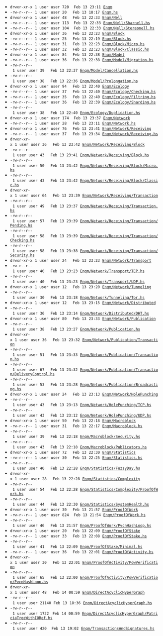 
* ``drwxr-xr-x``&nbsp;&nbsp;``1``&nbsp;&nbsp;``user``&nbsp;&nbsp;``user``&nbsp;&nbsp;``720``&nbsp;&nbsp;&nbsp;&nbsp;``Feb``&nbsp;&nbsp;``13``&nbsp;&nbsp;``23:11``&nbsp;&nbsp;[``Enqm``](Enqm)
* ``-rw-r--r--``&nbsp;&nbsp;``1``&nbsp;&nbsp;``user``&nbsp;&nbsp;``user``&nbsp;&nbsp;``20``&nbsp;&nbsp;&nbsp;&nbsp;&nbsp;``Feb``&nbsp;&nbsp;``13``&nbsp;&nbsp;``18:17``&nbsp;&nbsp;[``Enqm.hs``](Enqm.hs)
* ``drwxr-xr-x``&nbsp;&nbsp;``1``&nbsp;&nbsp;``user``&nbsp;&nbsp;``user``&nbsp;&nbsp;``48``&nbsp;&nbsp;&nbsp;&nbsp;&nbsp;``Feb``&nbsp;&nbsp;``13``&nbsp;&nbsp;``22:33``&nbsp;&nbsp;[``Enqm/Nell``](Enqm/Nell)
* ``-rw-r--r--``&nbsp;&nbsp;``1``&nbsp;&nbsp;``user``&nbsp;&nbsp;``user``&nbsp;&nbsp;``113``&nbsp;&nbsp;&nbsp;&nbsp;``Feb``&nbsp;&nbsp;``13``&nbsp;&nbsp;``22:33``&nbsp;&nbsp;[``Enqm/Nell/Sharnell.hs``](Enqm/Nell/Sharnell.hs)
* ``-rw-r--r--``&nbsp;&nbsp;``1``&nbsp;&nbsp;``user``&nbsp;&nbsp;``user``&nbsp;&nbsp;``104``&nbsp;&nbsp;&nbsp;&nbsp;``Feb``&nbsp;&nbsp;``13``&nbsp;&nbsp;``22:33``&nbsp;&nbsp;[``Enqm/Nell/Stereonell.hs``](Enqm/Nell/Stereonell.hs)
* ``drwxr-xr-x``&nbsp;&nbsp;``1``&nbsp;&nbsp;``user``&nbsp;&nbsp;``user``&nbsp;&nbsp;``36``&nbsp;&nbsp;&nbsp;&nbsp;&nbsp;``Feb``&nbsp;&nbsp;``13``&nbsp;&nbsp;``22:23``&nbsp;&nbsp;[``Enqm/Block``](Enqm/Block)
* ``-rw-r--r--``&nbsp;&nbsp;``1``&nbsp;&nbsp;``user``&nbsp;&nbsp;``user``&nbsp;&nbsp;``25``&nbsp;&nbsp;&nbsp;&nbsp;&nbsp;``Feb``&nbsp;&nbsp;``13``&nbsp;&nbsp;``22:19``&nbsp;&nbsp;[``Enqm/Block.hs``](Enqm/Block.hs)
* ``-rw-r--r--``&nbsp;&nbsp;``1``&nbsp;&nbsp;``user``&nbsp;&nbsp;``user``&nbsp;&nbsp;``31``&nbsp;&nbsp;&nbsp;&nbsp;&nbsp;``Feb``&nbsp;&nbsp;``13``&nbsp;&nbsp;``22:23``&nbsp;&nbsp;[``Enqm/Block/Micro.hs``](Enqm/Block/Micro.hs)
* ``-rw-r--r--``&nbsp;&nbsp;``1``&nbsp;&nbsp;``user``&nbsp;&nbsp;``user``&nbsp;&nbsp;``32``&nbsp;&nbsp;&nbsp;&nbsp;&nbsp;``Feb``&nbsp;&nbsp;``13``&nbsp;&nbsp;``22:23``&nbsp;&nbsp;[``Enqm/Block/Classic.hs``](Enqm/Block/Classic.hs)
* ``drwxr-xr-x``&nbsp;&nbsp;``1``&nbsp;&nbsp;``user``&nbsp;&nbsp;``user``&nbsp;&nbsp;``84``&nbsp;&nbsp;&nbsp;&nbsp;&nbsp;``Feb``&nbsp;&nbsp;``13``&nbsp;&nbsp;``22:38``&nbsp;&nbsp;[``Enqm/Model``](Enqm/Model)
* ``-rw-r--r--``&nbsp;&nbsp;``1``&nbsp;&nbsp;``user``&nbsp;&nbsp;``user``&nbsp;&nbsp;``36``&nbsp;&nbsp;&nbsp;&nbsp;&nbsp;``Feb``&nbsp;&nbsp;``13``&nbsp;&nbsp;``22:38``&nbsp;&nbsp;[``Enqm/Model/Migration.hs``](Enqm/Model/Migration.hs)
* ``-rw-r--r--``&nbsp;&nbsp;``1``&nbsp;&nbsp;``user``&nbsp;&nbsp;``user``&nbsp;&nbsp;``39``&nbsp;&nbsp;&nbsp;&nbsp;&nbsp;``Feb``&nbsp;&nbsp;``13``&nbsp;&nbsp;``22:37``&nbsp;&nbsp;[``Enqm/Model/Cancellation.hs``](Enqm/Model/Cancellation.hs)
* ``-rw-r--r--``&nbsp;&nbsp;``1``&nbsp;&nbsp;``user``&nbsp;&nbsp;``user``&nbsp;&nbsp;``38``&nbsp;&nbsp;&nbsp;&nbsp;&nbsp;``Feb``&nbsp;&nbsp;``13``&nbsp;&nbsp;``22:36``&nbsp;&nbsp;[``Enqm/Model/Prolongation.hs``](Enqm/Model/Prolongation.hs)
* ``drwxr-xr-x``&nbsp;&nbsp;``1``&nbsp;&nbsp;``user``&nbsp;&nbsp;``user``&nbsp;&nbsp;``94``&nbsp;&nbsp;&nbsp;&nbsp;&nbsp;``Feb``&nbsp;&nbsp;``13``&nbsp;&nbsp;``22:40``&nbsp;&nbsp;[``Enqm/Ecology``](Enqm/Ecology)
* ``-rw-r--r--``&nbsp;&nbsp;``1``&nbsp;&nbsp;``user``&nbsp;&nbsp;``user``&nbsp;&nbsp;``37``&nbsp;&nbsp;&nbsp;&nbsp;&nbsp;``Feb``&nbsp;&nbsp;``13``&nbsp;&nbsp;``22:40``&nbsp;&nbsp;[``Enqm/Ecology/Checking.hs``](Enqm/Ecology/Checking.hs)
* ``-rw-r--r--``&nbsp;&nbsp;``1``&nbsp;&nbsp;``user``&nbsp;&nbsp;``user``&nbsp;&nbsp;``35``&nbsp;&nbsp;&nbsp;&nbsp;&nbsp;``Feb``&nbsp;&nbsp;``13``&nbsp;&nbsp;``22:40``&nbsp;&nbsp;[``Enqm/Ecology/Filtring.hs``](Enqm/Ecology/Filtring.hs)
* ``-rw-r--r--``&nbsp;&nbsp;``1``&nbsp;&nbsp;``user``&nbsp;&nbsp;``user``&nbsp;&nbsp;``36``&nbsp;&nbsp;&nbsp;&nbsp;&nbsp;``Feb``&nbsp;&nbsp;``13``&nbsp;&nbsp;``22:39``&nbsp;&nbsp;[``Enqm/Ecology/Sharding.hs``](Enqm/Ecology/Sharding.hs)
* ``-rw-r--r--``&nbsp;&nbsp;``1``&nbsp;&nbsp;``user``&nbsp;&nbsp;``user``&nbsp;&nbsp;``38``&nbsp;&nbsp;&nbsp;&nbsp;&nbsp;``Feb``&nbsp;&nbsp;``13``&nbsp;&nbsp;``22:40``&nbsp;&nbsp;[``Enqm/Ecology/Duplication.hs``](Enqm/Ecology/Duplication.hs)
* ``drwxr-xr-x``&nbsp;&nbsp;``1``&nbsp;&nbsp;``user``&nbsp;&nbsp;``user``&nbsp;&nbsp;``174``&nbsp;&nbsp;&nbsp;&nbsp;``Feb``&nbsp;&nbsp;``13``&nbsp;&nbsp;``23:37``&nbsp;&nbsp;[``Enqm/Network``](Enqm/Network)
* ``-rw-r--r--``&nbsp;&nbsp;``1``&nbsp;&nbsp;``user``&nbsp;&nbsp;``user``&nbsp;&nbsp;``28``&nbsp;&nbsp;&nbsp;&nbsp;&nbsp;``Feb``&nbsp;&nbsp;``13``&nbsp;&nbsp;``23:11``&nbsp;&nbsp;[``Enqm/Network.hs``](Enqm/Network.hs)
* ``drwxr-xr-x``&nbsp;&nbsp;``1``&nbsp;&nbsp;``user``&nbsp;&nbsp;``user``&nbsp;&nbsp;``76``&nbsp;&nbsp;&nbsp;&nbsp;&nbsp;``Feb``&nbsp;&nbsp;``13``&nbsp;&nbsp;``23:41``&nbsp;&nbsp;[``Enqm/Network/Receiving``](Enqm/Network/Receiving)
* ``-rw-r--r--``&nbsp;&nbsp;``1``&nbsp;&nbsp;``user``&nbsp;&nbsp;``user``&nbsp;&nbsp;``37``&nbsp;&nbsp;&nbsp;&nbsp;&nbsp;``Feb``&nbsp;&nbsp;``13``&nbsp;&nbsp;``23:34``&nbsp;&nbsp;[``Enqm/Network/Receiving.hs``](Enqm/Network/Receiving.hs)
* ``drwxr-xr-x``&nbsp;&nbsp;``1``&nbsp;&nbsp;``user``&nbsp;&nbsp;``user``&nbsp;&nbsp;``36``&nbsp;&nbsp;&nbsp;&nbsp;&nbsp;``Feb``&nbsp;&nbsp;``13``&nbsp;&nbsp;``23:42``&nbsp;&nbsp;[``Enqm/Network/Receiving/Block``](Enqm/Network/Receiving/Block)
* ``-rw-r--r--``&nbsp;&nbsp;``1``&nbsp;&nbsp;``user``&nbsp;&nbsp;``user``&nbsp;&nbsp;``43``&nbsp;&nbsp;&nbsp;&nbsp;&nbsp;``Feb``&nbsp;&nbsp;``13``&nbsp;&nbsp;``23:41``&nbsp;&nbsp;[``Enqm/Network/Receiving/Block.hs``](Enqm/Network/Receiving/Block.hs)
* ``-rw-r--r--``&nbsp;&nbsp;``1``&nbsp;&nbsp;``user``&nbsp;&nbsp;``user``&nbsp;&nbsp;``50``&nbsp;&nbsp;&nbsp;&nbsp;&nbsp;``Feb``&nbsp;&nbsp;``13``&nbsp;&nbsp;``23:42``&nbsp;&nbsp;[``Enqm/Network/Receiving/Block/Micro.hs``](Enqm/Network/Receiving/Block/Micro.hs)
* ``-rw-r--r--``&nbsp;&nbsp;``1``&nbsp;&nbsp;``user``&nbsp;&nbsp;``user``&nbsp;&nbsp;``43``&nbsp;&nbsp;&nbsp;&nbsp;&nbsp;``Feb``&nbsp;&nbsp;``13``&nbsp;&nbsp;``23:42``&nbsp;&nbsp;[``Enqm/Network/Receiving/Block/Classic.hs``](Enqm/Network/Receiving/Block/Classic.hs)
* ``drwxr-xr-x``&nbsp;&nbsp;``1``&nbsp;&nbsp;``user``&nbsp;&nbsp;``user``&nbsp;&nbsp;``64``&nbsp;&nbsp;&nbsp;&nbsp;&nbsp;``Feb``&nbsp;&nbsp;``13``&nbsp;&nbsp;``23:39``&nbsp;&nbsp;[``Enqm/Network/Receiving/Transaction``](Enqm/Network/Receiving/Transaction)
* ``-rw-r--r--``&nbsp;&nbsp;``1``&nbsp;&nbsp;``user``&nbsp;&nbsp;``user``&nbsp;&nbsp;``49``&nbsp;&nbsp;&nbsp;&nbsp;&nbsp;``Feb``&nbsp;&nbsp;``13``&nbsp;&nbsp;``23:37``&nbsp;&nbsp;[``Enqm/Network/Receiving/Transaction.hs``](Enqm/Network/Receiving/Transaction.hs)
* ``-rw-r--r--``&nbsp;&nbsp;``1``&nbsp;&nbsp;``user``&nbsp;&nbsp;``user``&nbsp;&nbsp;``57``&nbsp;&nbsp;&nbsp;&nbsp;&nbsp;``Feb``&nbsp;&nbsp;``13``&nbsp;&nbsp;``23:39``&nbsp;&nbsp;[``Enqm/Network/Receiving/Transaction/Pending.hs``](Enqm/Network/Receiving/Transaction/Pending.hs)
* ``-rw-r--r--``&nbsp;&nbsp;``1``&nbsp;&nbsp;``user``&nbsp;&nbsp;``user``&nbsp;&nbsp;``58``&nbsp;&nbsp;&nbsp;&nbsp;&nbsp;``Feb``&nbsp;&nbsp;``13``&nbsp;&nbsp;``23:39``&nbsp;&nbsp;[``Enqm/Network/Receiving/Transaction/Checking.hs``](Enqm/Network/Receiving/Transaction/Checking.hs)
* ``-rw-r--r--``&nbsp;&nbsp;``1``&nbsp;&nbsp;``user``&nbsp;&nbsp;``user``&nbsp;&nbsp;``58``&nbsp;&nbsp;&nbsp;&nbsp;&nbsp;``Feb``&nbsp;&nbsp;``13``&nbsp;&nbsp;``23:38``&nbsp;&nbsp;[``Enqm/Network/Receiving/Transaction/Security.hs``](Enqm/Network/Receiving/Transaction/Security.hs)
* ``drwxr-xr-x``&nbsp;&nbsp;``1``&nbsp;&nbsp;``user``&nbsp;&nbsp;``user``&nbsp;&nbsp;``24``&nbsp;&nbsp;&nbsp;&nbsp;&nbsp;``Feb``&nbsp;&nbsp;``13``&nbsp;&nbsp;``23:23``&nbsp;&nbsp;[``Enqm/Network/Transport``](Enqm/Network/Transport)
* ``-rw-r--r--``&nbsp;&nbsp;``1``&nbsp;&nbsp;``user``&nbsp;&nbsp;``user``&nbsp;&nbsp;``40``&nbsp;&nbsp;&nbsp;&nbsp;&nbsp;``Feb``&nbsp;&nbsp;``13``&nbsp;&nbsp;``23:23``&nbsp;&nbsp;[``Enqm/Network/Transport/TCP.hs``](Enqm/Network/Transport/TCP.hs)
* ``-rw-r--r--``&nbsp;&nbsp;``1``&nbsp;&nbsp;``user``&nbsp;&nbsp;``user``&nbsp;&nbsp;``40``&nbsp;&nbsp;&nbsp;&nbsp;&nbsp;``Feb``&nbsp;&nbsp;``13``&nbsp;&nbsp;``23:23``&nbsp;&nbsp;[``Enqm/Network/Transport/UDP.hs``](Enqm/Network/Transport/UDP.hs)
* ``drwxr-xr-x``&nbsp;&nbsp;``1``&nbsp;&nbsp;``user``&nbsp;&nbsp;``user``&nbsp;&nbsp;``12``&nbsp;&nbsp;&nbsp;&nbsp;&nbsp;``Feb``&nbsp;&nbsp;``13``&nbsp;&nbsp;``23:20``&nbsp;&nbsp;[``Enqm/Network/Tunneling``](Enqm/Network/Tunneling)
* ``-rw-r--r--``&nbsp;&nbsp;``1``&nbsp;&nbsp;``user``&nbsp;&nbsp;``user``&nbsp;&nbsp;``30``&nbsp;&nbsp;&nbsp;&nbsp;&nbsp;``Feb``&nbsp;&nbsp;``13``&nbsp;&nbsp;``23:18``&nbsp;&nbsp;[``Enqm/Network/Tunneling/Tor.hs``](Enqm/Network/Tunneling/Tor.hs)
* ``drwxr-xr-x``&nbsp;&nbsp;``1``&nbsp;&nbsp;``user``&nbsp;&nbsp;``user``&nbsp;&nbsp;``12``&nbsp;&nbsp;&nbsp;&nbsp;&nbsp;``Feb``&nbsp;&nbsp;``13``&nbsp;&nbsp;``23:15``&nbsp;&nbsp;[``Enqm/Network/Distributed``](Enqm/Network/Distributed)
* ``-rw-r--r--``&nbsp;&nbsp;``1``&nbsp;&nbsp;``user``&nbsp;&nbsp;``user``&nbsp;&nbsp;``36``&nbsp;&nbsp;&nbsp;&nbsp;&nbsp;``Feb``&nbsp;&nbsp;``13``&nbsp;&nbsp;``23:14``&nbsp;&nbsp;[``Enqm/Network/Distributed/DHT.hs``](Enqm/Network/Distributed/DHT.hs)
* ``drwxr-xr-x``&nbsp;&nbsp;``1``&nbsp;&nbsp;``user``&nbsp;&nbsp;``user``&nbsp;&nbsp;``80``&nbsp;&nbsp;&nbsp;&nbsp;&nbsp;``Feb``&nbsp;&nbsp;``13``&nbsp;&nbsp;``23:33``&nbsp;&nbsp;[``Enqm/Network/Publication``](Enqm/Network/Publication)
* ``-rw-r--r--``&nbsp;&nbsp;``1``&nbsp;&nbsp;``user``&nbsp;&nbsp;``user``&nbsp;&nbsp;``38``&nbsp;&nbsp;&nbsp;&nbsp;&nbsp;``Feb``&nbsp;&nbsp;``13``&nbsp;&nbsp;``23:27``&nbsp;&nbsp;[``Enqm/Network/Publication.hs``](Enqm/Network/Publication.hs)
* ``drwxr-xr-x``&nbsp;&nbsp;``1``&nbsp;&nbsp;``user``&nbsp;&nbsp;``user``&nbsp;&nbsp;``36``&nbsp;&nbsp;&nbsp;&nbsp;&nbsp;``Feb``&nbsp;&nbsp;``13``&nbsp;&nbsp;``23:32``&nbsp;&nbsp;[``Enqm/Network/Publication/Transaction``](Enqm/Network/Publication/Transaction)
* ``-rw-r--r--``&nbsp;&nbsp;``1``&nbsp;&nbsp;``user``&nbsp;&nbsp;``user``&nbsp;&nbsp;``51``&nbsp;&nbsp;&nbsp;&nbsp;&nbsp;``Feb``&nbsp;&nbsp;``13``&nbsp;&nbsp;``23:33``&nbsp;&nbsp;[``Enqm/Network/Publication/Transaction.hs``](Enqm/Network/Publication/Transaction.hs)
* ``-rw-r--r--``&nbsp;&nbsp;``1``&nbsp;&nbsp;``user``&nbsp;&nbsp;``user``&nbsp;&nbsp;``67``&nbsp;&nbsp;&nbsp;&nbsp;&nbsp;``Feb``&nbsp;&nbsp;``13``&nbsp;&nbsp;``23:32``&nbsp;&nbsp;[``Enqm/Network/Publication/Transaction/DeliveryControl.hs``](Enqm/Network/Publication/Transaction/DeliveryControl.hs)
* ``-rw-r--r--``&nbsp;&nbsp;``1``&nbsp;&nbsp;``user``&nbsp;&nbsp;``user``&nbsp;&nbsp;``53``&nbsp;&nbsp;&nbsp;&nbsp;&nbsp;``Feb``&nbsp;&nbsp;``13``&nbsp;&nbsp;``23:28``&nbsp;&nbsp;[``Enqm/Network/Publication/Broadcasting.hs``](Enqm/Network/Publication/Broadcasting.hs)
* ``drwxr-xr-x``&nbsp;&nbsp;``1``&nbsp;&nbsp;``user``&nbsp;&nbsp;``user``&nbsp;&nbsp;``24``&nbsp;&nbsp;&nbsp;&nbsp;&nbsp;``Feb``&nbsp;&nbsp;``13``&nbsp;&nbsp;``23:13``&nbsp;&nbsp;[``Enqm/Network/HolePunching``](Enqm/Network/HolePunching)
* ``-rw-r--r--``&nbsp;&nbsp;``1``&nbsp;&nbsp;``user``&nbsp;&nbsp;``user``&nbsp;&nbsp;``43``&nbsp;&nbsp;&nbsp;&nbsp;&nbsp;``Feb``&nbsp;&nbsp;``13``&nbsp;&nbsp;``23:13``&nbsp;&nbsp;[``Enqm/Network/HolePunching/TCP.hs``](Enqm/Network/HolePunching/TCP.hs)
* ``-rw-r--r--``&nbsp;&nbsp;``1``&nbsp;&nbsp;``user``&nbsp;&nbsp;``user``&nbsp;&nbsp;``43``&nbsp;&nbsp;&nbsp;&nbsp;&nbsp;``Feb``&nbsp;&nbsp;``13``&nbsp;&nbsp;``23:12``&nbsp;&nbsp;[``Enqm/Network/HolePunching/UDP.hs``](Enqm/Network/HolePunching/UDP.hs)
* ``drwxr-xr-x``&nbsp;&nbsp;``1``&nbsp;&nbsp;``user``&nbsp;&nbsp;``user``&nbsp;&nbsp;``50``&nbsp;&nbsp;&nbsp;&nbsp;&nbsp;``Feb``&nbsp;&nbsp;``13``&nbsp;&nbsp;``22:18``&nbsp;&nbsp;[``Enqm/Macroblock``](Enqm/Macroblock)
* ``-rw-r--r--``&nbsp;&nbsp;``1``&nbsp;&nbsp;``user``&nbsp;&nbsp;``user``&nbsp;&nbsp;``31``&nbsp;&nbsp;&nbsp;&nbsp;&nbsp;``Feb``&nbsp;&nbsp;``13``&nbsp;&nbsp;``22:17``&nbsp;&nbsp;[``Enqm/Macroblock.hs``](Enqm/Macroblock.hs)
* ``-rw-r--r--``&nbsp;&nbsp;``1``&nbsp;&nbsp;``user``&nbsp;&nbsp;``user``&nbsp;&nbsp;``39``&nbsp;&nbsp;&nbsp;&nbsp;&nbsp;``Feb``&nbsp;&nbsp;``13``&nbsp;&nbsp;``22:18``&nbsp;&nbsp;[``Enqm/Macroblock/Security.hs``](Enqm/Macroblock/Security.hs)
* ``-rw-r--r--``&nbsp;&nbsp;``1``&nbsp;&nbsp;``user``&nbsp;&nbsp;``user``&nbsp;&nbsp;``43``&nbsp;&nbsp;&nbsp;&nbsp;&nbsp;``Feb``&nbsp;&nbsp;``13``&nbsp;&nbsp;``22:18``&nbsp;&nbsp;[``Enqm/Macroblock/Publicators.hs``](Enqm/Macroblock/Publicators.hs)
* ``drwxr-xr-x``&nbsp;&nbsp;``1``&nbsp;&nbsp;``user``&nbsp;&nbsp;``user``&nbsp;&nbsp;``72``&nbsp;&nbsp;&nbsp;&nbsp;&nbsp;``Feb``&nbsp;&nbsp;``13``&nbsp;&nbsp;``22:30``&nbsp;&nbsp;[``Enqm/Statistics``](Enqm/Statistics)
* ``-rw-r--r--``&nbsp;&nbsp;``1``&nbsp;&nbsp;``user``&nbsp;&nbsp;``user``&nbsp;&nbsp;``30``&nbsp;&nbsp;&nbsp;&nbsp;&nbsp;``Feb``&nbsp;&nbsp;``13``&nbsp;&nbsp;``22:25``&nbsp;&nbsp;[``Enqm/Statistics.hs``](Enqm/Statistics.hs)
* ``-rw-r--r--``&nbsp;&nbsp;``1``&nbsp;&nbsp;``user``&nbsp;&nbsp;``user``&nbsp;&nbsp;``40``&nbsp;&nbsp;&nbsp;&nbsp;&nbsp;``Feb``&nbsp;&nbsp;``13``&nbsp;&nbsp;``22:28``&nbsp;&nbsp;[``Enqm/Statistics/FuzzyDay.hs``](Enqm/Statistics/FuzzyDay.hs)
* ``drwxr-xr-x``&nbsp;&nbsp;``1``&nbsp;&nbsp;``user``&nbsp;&nbsp;``user``&nbsp;&nbsp;``28``&nbsp;&nbsp;&nbsp;&nbsp;&nbsp;``Feb``&nbsp;&nbsp;``13``&nbsp;&nbsp;``22:28``&nbsp;&nbsp;[``Enqm/Statistics/Complexity``](Enqm/Statistics/Complexity)
* ``-rw-r--r--``&nbsp;&nbsp;``1``&nbsp;&nbsp;``user``&nbsp;&nbsp;``user``&nbsp;&nbsp;``54``&nbsp;&nbsp;&nbsp;&nbsp;&nbsp;``Feb``&nbsp;&nbsp;``13``&nbsp;&nbsp;``22:28``&nbsp;&nbsp;[``Enqm/Statistics/Complexity/ProofOfWork.hs``](Enqm/Statistics/Complexity/ProofOfWork.hs)
* ``-rw-r--r--``&nbsp;&nbsp;``1``&nbsp;&nbsp;``user``&nbsp;&nbsp;``user``&nbsp;&nbsp;``44``&nbsp;&nbsp;&nbsp;&nbsp;&nbsp;``Feb``&nbsp;&nbsp;``13``&nbsp;&nbsp;``22:30``&nbsp;&nbsp;[``Enqm/Statistics/SystemHealth.hs``](Enqm/Statistics/SystemHealth.hs)
* ``drwxr-xr-x``&nbsp;&nbsp;``1``&nbsp;&nbsp;``user``&nbsp;&nbsp;``user``&nbsp;&nbsp;``30``&nbsp;&nbsp;&nbsp;&nbsp;&nbsp;``Feb``&nbsp;&nbsp;``13``&nbsp;&nbsp;``21:57``&nbsp;&nbsp;[``Enqm/ProofOfWork``](Enqm/ProofOfWork)
* ``-rw-r--r--``&nbsp;&nbsp;``1``&nbsp;&nbsp;``user``&nbsp;&nbsp;``user``&nbsp;&nbsp;``824``&nbsp;&nbsp;&nbsp;&nbsp;``Feb``&nbsp;&nbsp;``13``&nbsp;&nbsp;``21:54``&nbsp;&nbsp;[``Enqm/ProofOfWork.hs``](Enqm/ProofOfWork.hs)
* ``-rw-r--r--``&nbsp;&nbsp;``1``&nbsp;&nbsp;``user``&nbsp;&nbsp;``user``&nbsp;&nbsp;``46``&nbsp;&nbsp;&nbsp;&nbsp;&nbsp;``Feb``&nbsp;&nbsp;``13``&nbsp;&nbsp;``21:57``&nbsp;&nbsp;[``Enqm/ProofOfWork/PvcnHashLoop.hs``](Enqm/ProofOfWork/PvcnHashLoop.hs)
* ``drwxr-xr-x``&nbsp;&nbsp;``1``&nbsp;&nbsp;``user``&nbsp;&nbsp;``user``&nbsp;&nbsp;``20``&nbsp;&nbsp;&nbsp;&nbsp;&nbsp;``Feb``&nbsp;&nbsp;``13``&nbsp;&nbsp;``22:09``&nbsp;&nbsp;[``Enqm/ProofOfStake``](Enqm/ProofOfStake)
* ``-rw-r--r--``&nbsp;&nbsp;``1``&nbsp;&nbsp;``user``&nbsp;&nbsp;``user``&nbsp;&nbsp;``33``&nbsp;&nbsp;&nbsp;&nbsp;&nbsp;``Feb``&nbsp;&nbsp;``13``&nbsp;&nbsp;``22:08``&nbsp;&nbsp;[``Enqm/ProofOfStake.hs``](Enqm/ProofOfStake.hs)
* ``-rw-r--r--``&nbsp;&nbsp;``1``&nbsp;&nbsp;``user``&nbsp;&nbsp;``user``&nbsp;&nbsp;``41``&nbsp;&nbsp;&nbsp;&nbsp;&nbsp;``Feb``&nbsp;&nbsp;``13``&nbsp;&nbsp;``22:09``&nbsp;&nbsp;[``Enqm/ProofOfStake/Minimal.hs``](Enqm/ProofOfStake/Minimal.hs)
* ``-rw-r--r--``&nbsp;&nbsp;``1``&nbsp;&nbsp;``user``&nbsp;&nbsp;``user``&nbsp;&nbsp;``36``&nbsp;&nbsp;&nbsp;&nbsp;&nbsp;``Feb``&nbsp;&nbsp;``13``&nbsp;&nbsp;``22:01``&nbsp;&nbsp;[``Enqm/ProofOfActivity.hs``](Enqm/ProofOfActivity.hs)
* ``drwxr-xr-x``&nbsp;&nbsp;``1``&nbsp;&nbsp;``user``&nbsp;&nbsp;``user``&nbsp;&nbsp;``30``&nbsp;&nbsp;&nbsp;&nbsp;&nbsp;``Feb``&nbsp;&nbsp;``13``&nbsp;&nbsp;``22:01``&nbsp;&nbsp;[``Enqm/ProofOfActivity/PowVerification``](Enqm/ProofOfActivity/PowVerification)
* ``-rw-r--r--``&nbsp;&nbsp;``1``&nbsp;&nbsp;``user``&nbsp;&nbsp;``user``&nbsp;&nbsp;``65``&nbsp;&nbsp;&nbsp;&nbsp;&nbsp;``Feb``&nbsp;&nbsp;``13``&nbsp;&nbsp;``22:00``&nbsp;&nbsp;[``Enqm/ProofOfActivity/PowVerification/PvcnHashLoop.hs``](Enqm/ProofOfActivity/PowVerification/PvcnHashLoop.hs)
* ``drwxr-xr-x``&nbsp;&nbsp;``1``&nbsp;&nbsp;``user``&nbsp;&nbsp;``user``&nbsp;&nbsp;``48``&nbsp;&nbsp;&nbsp;&nbsp;&nbsp;``Feb``&nbsp;&nbsp;``14``&nbsp;&nbsp;``00:59``&nbsp;&nbsp;[``Enqm/DirectAcyclicHyperGraph``](Enqm/DirectAcyclicHyperGraph)
* ``-rw-r--r--``&nbsp;&nbsp;``1``&nbsp;&nbsp;``user``&nbsp;&nbsp;``user``&nbsp;&nbsp;``21140``&nbsp;&nbsp;``Feb``&nbsp;&nbsp;``13``&nbsp;&nbsp;``18:36``&nbsp;&nbsp;[``Enqm/DirectAcyclicHyperGraph.hs``](Enqm/DirectAcyclicHyperGraph.hs)
* ``-rw-r--r--``&nbsp;&nbsp;``1``&nbsp;&nbsp;``user``&nbsp;&nbsp;``user``&nbsp;&nbsp;``1722``&nbsp;&nbsp;&nbsp;``Feb``&nbsp;&nbsp;``14``&nbsp;&nbsp;``00:59``&nbsp;&nbsp;[``Enqm/DirectAcyclicHyperGraph/PatriciaTreeWithIORef.hs``](Enqm/DirectAcyclicHyperGraph/PatriciaTreeWithIORef.hs)
* ``-rw-r--r--``&nbsp;&nbsp;``1``&nbsp;&nbsp;``user``&nbsp;&nbsp;``user``&nbsp;&nbsp;``420``&nbsp;&nbsp;&nbsp;&nbsp;``Feb``&nbsp;&nbsp;``13``&nbsp;&nbsp;``19:02``&nbsp;&nbsp;[``Enqm/TransactionsAndSignatures.hs``](Enqm/TransactionsAndSignatures.hs)
